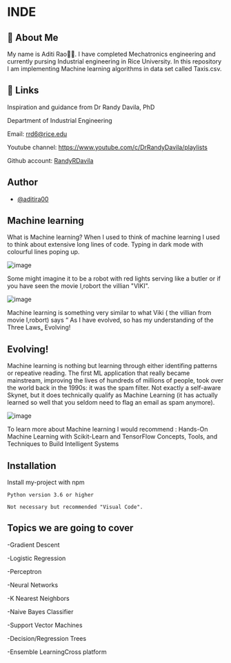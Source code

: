 # INDE

## 🚀 About Me
My name is Aditi Rao👩‍💻. I have completed Mechatronics engineering and currently pursing Industrial engineering in Rice University. In this repository I am implementing Machine learning algorithms in data set called Taxis.csv.    

 ## 🔗 Links
Inspiration and guidance from Dr Randy Davila, PhD


Department of Industrial Engineering

Email: rrd6@rice.edu

Youtube channel: https://www.youtube.com/c/DrRandyDavila/playlists

Github account:
[RandyRDavila](https://github.com/RandyRDavila/Data_Science_and_Machine_Learning_Spring_2022)


## Author

- [@aditira00](https://github.com/aditira00/INDE)

## Machine learning 

What is Machine learning?
When I used to think of machine learning I used to think about extensive long lines of code. Typing in dark mode with colourful lines poping up.


![image](https://media3.giphy.com/media/26tn33aiTi1jkl6H6/200.gif)



Some might imagine it to be a robot with  red lights serving like a butler or if you have seen the movie I,robort the villian "VIKI".

![image](https://media1.giphy.com/media/ZWtpzUoQ7BeRAvDS8F/giphy.gif?cid=82a1493b5xz215zmf23uvh8pmntfkbwqjzexrea6nh4w68j3&rid=giphy.gif&ct=v)

 Machine learning is something very similar to what Viki ( the villian from movie I,robort) says “	As I have evolved, so has my understanding of the Three Laws„ Evolving!
 
 
## Evolving!
Machine learning is nothing but learning through either identifing patterns or repeative reading.
The first ML application that really became mainstream, improving the lives of
hundreds of millions of people, took over the world back in the 1990s: it was the spam filter. Not exactly
a self-aware Skynet, but it does technically qualify as Machine Learning (it has actually learned so well
that you seldom need to flag an email as spam anymore).


![image](https://user-images.githubusercontent.com/41468601/162633362-1d739e17-5b53-4a0a-a123-a86be5e183f4.png)


To learn more about Machine learning I would recommend : Hands-On Machine Learning with Scikit-Learn and TensorFlow Concepts, Tools, and Techniques to Build Intelligent Systems 
## Installation

Install my-project with npm

```
Python version 3.6 or higher

Not necessary but recommended "Visual Code".
```
    
## Topics we are going to cover

-Gradient Descent

-Logistic Regression

-Perceptron

-Neural Networks

-K Nearest Neighbors

-Naive Bayes Classifier

-Support Vector Machines

-Decision/Regression Trees

-Ensemble LearningCross platform
